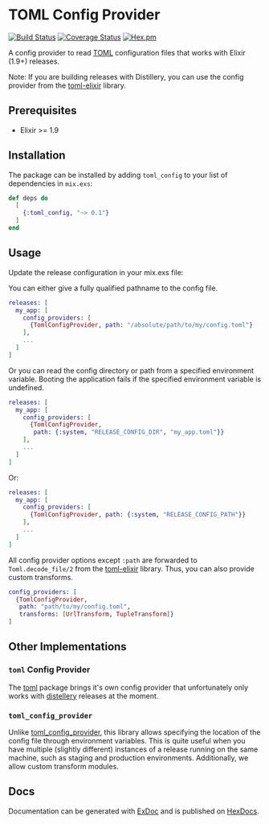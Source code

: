 # TOML Config Provider

[![Build Status](https://travis-ci.org/tlux/toml_config.svg?branch=master)](https://travis-ci.org/tlux/toml_config)
[![Coverage Status](https://coveralls.io/repos/github/tlux/toml_config/badge.svg?branch=master)](https://coveralls.io/github/tlux/toml_config?branch=master)
[![Hex.pm](https://img.shields.io/hexpm/v/toml_config.svg)](https://hex.pm/packages/toml_config)

A config provider to read [TOML](https://github.com/toml-lang/toml)
configuration files that works with Elixir (1.9+) releases.

Note: If you are building releases with Distillery, you can use the config
provider from the [toml-elixir](https://github.com/bitwalker/toml-elixir)
library.

## Prerequisites

* Elixir >= 1.9

## Installation

The package can be installed by adding `toml_config` to your list of
dependencies in `mix.exs`:

```elixir
def deps do
  [
    {:toml_config, "~> 0.1"}
  ]
end
```

## Usage

Update the release configuration in your mix.exs file:

You can either give a fully qualified pathname to the config file.

```elixir
releases: [
  my_app: [
    config_providers: [
      {TomlConfigProvider, path: "/absolute/path/to/my/config.toml"}
    ],
    ...
  ]
]
```

Or you can read the config directory or path from a specified environment
variable. Booting the application fails if the specified environment variable is
undefined.

```elixir
releases: [
  my_app: [
    config_providers: [
      {TomlConfigProvider,
       path: {:system, "RELEASE_CONFIG_DIR", "my_app.toml"}}
    ],
    ...
  ]
]
```

Or:

```elixir
releases: [
  my_app: [
    config_providers: [
      {TomlConfigProvider, path: {:system, "RELEASE_CONFIG_PATH"}}
    ],
    ...
  ]
]
```

All config provider options except `:path` are forwarded to `Toml.decode_file/2`
from the [toml-elixir](https://github.com/bitwalker/toml-elixir) library. Thus,
you can also provide custom transforms.


```elixir
config_providers: [
  {TomlConfigProvider,
   path: "path/to/my/config.toml",
   transforms: [UrlTransform, TupleTransform]}
]
```

## Other Implementations

### `toml` Config Provider

The [toml](https://hex.pm/packages/toml) package brings it's own config provider
that unfortunately only works with
[distellery](https://github.com/bitwalker/distillery) releases at the moment.

### `toml_config_provider`

Unlike [toml_config_provider](https://hex.pm/packages/toml_config_provider),
this library allows specifying the location of the config file through
environment variables. This is quite useful when you have multiple (slightly
different) instances of a release running on the same machine, such as staging
and production environments. Additionally, we allow custom transform modules.

## Docs

Documentation can be generated with
[ExDoc](https://github.com/elixir-lang/ex_doc) and is published on
[HexDocs](https://hexdocs.pm/toml_config).

